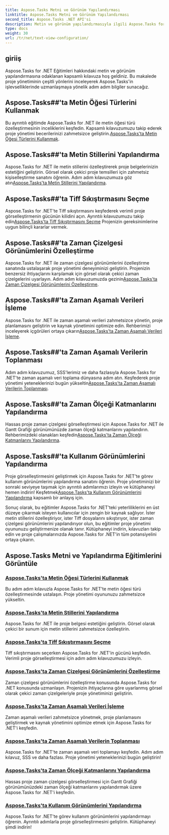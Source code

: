```yaml
---
title: Aspose.Tasks Metni ve Görünüm Yapılandırması
linktitle: Aspose.Tasks Metni ve Görünüm Yapılandırması
second_title: Aspose.Tasks .NET API'si
description: Metin ve görünüm yapılandırmasıyla ilgili Aspose.Tasks for .NET Eğitimlerini keşfedin. Gelişmiş proje yönetimi için metin stillerinde, Tiff sıkıştırmasında, zaman çizelgesi görünümlerinde ve daha fazlasında uzmanlaşın.
type: docs
weight: 30
url: /tr/net/text-view-configuration/
---
```

## giriiş

Aspose.Tasks for .NET Eğitimleri hakkındaki metin ve görünüm yapılandırmasına odaklanan kapsamlı kılavuza hoş geldiniz. Bu makalede proje yönetiminin çeşitli yönlerini inceleyerek Aspose.Tasks'in işlevselliklerinde uzmanlaşmaya yönelik adım adım bilgiler sunacağız.

## Aspose.Tasks##'ta Metin Öğesi Türlerini Kullanmak 
 Bu ayrıntılı eğitimde Aspose.Tasks for .NET ile metin öğesi türü özelleştirmesinin inceliklerini keşfedin. Kapsamlı kılavuzumuzu takip ederek proje yönetimi becerilerinizi zahmetsizce geliştirin.[Aspose.Tasks'ta Metin Öğesi Türlerini Kullanmak](./text-item-types/). 

## Aspose.Tasks##'ta Metin Stillerini Yapılandırma 
Aspose.Tasks for .NET ile metin stillerini özelleştirerek proje belgelerinizin estetiğini geliştirin. Görsel olarak çekici proje temsilleri için zahmetsiz kişiselleştirme sanatını öğrenin. Adım adım kılavuzumuza göz atın[Aspose.Tasks'ta Metin Stillerini Yapılandırma](./text-styles/).

## Aspose.Tasks##'ta Tiff Sıkıştırmasını Seçme 
 Aspose.Tasks for .NET'te Tiff sıkıştırmasını keşfederek verimli proje görselleştirmenin gücünün kilidini açın. Ayrıntılı kılavuzumuzu takip edin[Aspose.Tasks'ta Tiff Sıkıştırmasını Seçme](./tiff-compression/) Projenizin gereksinimlerine uygun bilinçli kararlar vermek.

## Aspose.Tasks##'ta Zaman Çizelgesi Görünümlerini Özelleştirme 
 Aspose.Tasks for .NET ile zaman çizelgesi görünümlerini özelleştirme sanatında ustalaşarak proje yönetimi deneyiminizi geliştirin. Projenizin benzersiz ihtiyaçlarını karşılamak için görsel olarak çekici zaman çizelgelerini uyarlayın. Adım adım kılavuzumuzda gezinin[Aspose.Tasks'ta Zaman Çizelgesi Görünümlerini Özelleştirme](./timeline-views/).

## Aspose.Tasks##'ta Zaman Aşamalı Verileri İşleme 
Aspose.Tasks for .NET ile zaman aşamalı verileri zahmetsizce yönetin, proje planlamasını geliştirin ve kaynak yönetimini optimize edin. Rehberimizi inceleyerek içgörüleri ortaya çıkarın[Aspose.Tasks'ta Zaman Aşamalı Verileri İşleme](./timephased-data/).

## Aspose.Tasks##'ta Zaman Aşamalı Verilerin Toplanması 
 Adım adım kılavuzumuz, SSS'lerimiz ve daha fazlasıyla Aspose.Tasks for .NET'te zaman aşamalı veri toplama dünyasına adım atın. Keşfederek proje yönetimi yeteneklerinizi bugün yükseltin[Aspose.Tasks'ta Zaman Aşamalı Verilerin Toplanması](./timephased-data-collection/).

## Aspose.Tasks##'ta Zaman Ölçeği Katmanlarını Yapılandırma 
 Hassas proje zaman çizelgesi görselleştirmesi için Aspose.Tasks for .NET ile Gantt Grafiği görünümünüzde zaman ölçeği katmanlarını yapılandırın. Rehberimizdeki olanakları keşfedin[Aspose.Tasks'ta Zaman Ölçeği Katmanlarını Yapılandırma](./timescale-tiers/).

## Aspose.Tasks##'ta Kullanım Görünümlerini Yapılandırma 
Proje görselleştirmesini geliştirmek için Aspose.Tasks for .NET'te görev kullanım görünümlerini yapılandırma sanatını öğrenin. Proje yönetiminizi bir sonraki seviyeye taşımak için ayrıntılı adımlarımızı izleyin ve kütüphaneyi hemen indirin! Keşfetmek[Aspose.Tasks'ta Kullanım Görünümlerini Yapılandırma](./usage-views/) kapsamlı bir anlayış için.

Sonuç olarak, bu eğitimler Aspose.Tasks for .NET'teki yeterliliklerini en üst düzeye çıkarmak isteyen kullanıcılar için zengin bir kaynak sağlıyor. İster metin stillerini özelleştiriyor, ister Tiff dosyalarını sıkıştırıyor, ister zaman çizelgesi görünümlerini yapılandırıyor olun, bu eğitimler proje yönetimi oyununuzu geliştirmenize olanak tanır. Kütüphaneyi indirin, kılavuzları takip edin ve proje çalışmalarınızda Aspose.Tasks for .NET'in tüm potansiyelini ortaya çıkarın.
## Aspose.Tasks Metni ve Yapılandırma Eğitimlerini Görüntüle
### [Aspose.Tasks'ta Metin Öğesi Türlerini Kullanmak](./text-item-types/)
Bu adım adım kılavuzla Aspose.Tasks for .NET'te metin öğesi türü özelleştirmesinde ustalaşın. Proje yönetimi oyununuzu zahmetsizce yükseltin.
### [Aspose.Tasks'ta Metin Stillerini Yapılandırma](./text-styles/)
Aspose.Tasks for .NET ile proje belgesi estetiğini geliştirin. Görsel olarak çekici bir sunum için metin stillerini zahmetsizce özelleştirin.
### [Aspose.Tasks'ta Tiff Sıkıştırmasını Seçme](./tiff-compression/)
Tiff sıkıştırmasını seçerken Aspose.Tasks for .NET'in gücünü keşfedin. Verimli proje görselleştirmesi için adım adım kılavuzumuzu izleyin.
### [Aspose.Tasks'ta Zaman Çizelgesi Görünümlerini Özelleştirme](./timeline-views/)
Zaman çizelgesi görünümlerini özelleştirme konusunda Aspose.Tasks for .NET konusunda uzmanlaşın. Projenizin ihtiyaçlarına göre uyarlanmış görsel olarak çekici zaman çizelgeleriyle proje yönetiminizi geliştirin.
### [Aspose.Tasks'ta Zaman Aşamalı Verileri İşleme](./timephased-data/)
Zaman aşamalı verileri zahmetsizce yönetmek, proje planlamasını geliştirmek ve kaynak yönetimini optimize etmek için Aspose.Tasks for .NET'i keşfedin.
### [Aspose.Tasks'ta Zaman Aşamalı Verilerin Toplanması](./timephased-data-collection/)
Aspose.Tasks for .NET'te zaman aşamalı veri toplamayı keşfedin. Adım adım kılavuz, SSS ve daha fazlası. Proje yönetimi yeteneklerinizi bugün geliştirin!
### [Aspose.Tasks'ta Zaman Ölçeği Katmanlarını Yapılandırma](./timescale-tiers/)
Hassas proje zaman çizelgesi görselleştirmesi için Gantt Grafiği görünümünüzdeki zaman ölçeği katmanlarını yapılandırmak üzere Aspose.Tasks for .NET'i keşfedin.
### [Aspose.Tasks'ta Kullanım Görünümlerini Yapılandırma](./usage-views/)
Aspose.Tasks for .NET'te görev kullanım görünümlerini yapılandırmayı öğrenin. Ayrıntılı adımlarla proje görselleştirmesini geliştirin. Kütüphaneyi şimdi indirin!